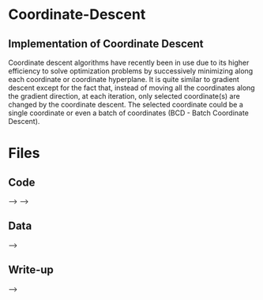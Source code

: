 # Coordinate-Descent
## Implementation of Coordinate Descent

Coordinate descent algorithms have recently been in use due to its higher efficiency to solve optimization problems by successively minimizing along each coordinate or coordinate hyperplane. It is quite similar to gradient descent except for the fact that, instead of moving all the coordinates along the gradient direction, at each iteration, only selected coordinate(s) are changed by the coordinate descent. The selected coordinate could be a single coordinate or even a batch of coordinates (BCD - Batch Coordinate Descent).

# Files
## Code
-->
-->
## Data
-->
## Write-up
-->
